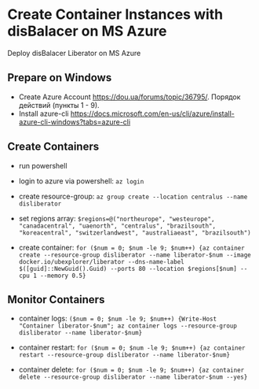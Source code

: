 # Create Container Instances with disBalacer on MS Azure
Deploy disBalacer Liberator on MS Azure

## Prepare on Windows
- Create Azure Account https://dou.ua/forums/topic/36795/. Порядок действий (пункты 1 - 9).
- Install azure-cli https://docs.microsoft.com/en-us/cli/azure/install-azure-cli-windows?tabs=azure-cli


## Create Containers
- run powershell

- login to azure via powershell:
`az login`

- create resource-group:
`az group create --location centralus --name disliberator`

- set regions array:
`$regions=@("northeurope", "westeurope", "canadacentral", "uaenorth", "centralus", "brazilsouth", "koreacentral", "switzerlandwest", "australiaeast", "brazilsouth")`

- create container:
`for ($num = 0; $num -le 9; $num++) {az container create --resource-group disliberator --name liberator-$num --image docker.io/ubexplorer/liberator --dns-name-label $([guid]::NewGuid().Guid) --ports 80 --location $regions[$num] --cpu 1 --memory 0.5}`


## Monitor Containers

- container logs:
 `($num = 0; $num -le 9; $num++) {Write-Host "Container liberator-$num"; az container logs --resource-group disliberator --name liberator-$num}`

- container restart:
`for ($num = 0; $num -le 9; $num++) {az container restart --resource-group disliberator --name liberator-$num}`

- container delete:
`for ($num = 0; $num -le 9; $num++) {az container delete --resource-group disliberator --name liberator-$num --yes}`

